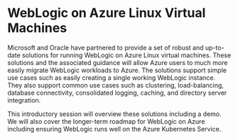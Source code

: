 # WebLogic on Azure Linux Virtual Machines

Microsoft and Oracle have partnered to provide a set of robust and up-to-date solutions for running WebLogic on Azure Linux virtual machines. These solutions and the associated guidance will allow Azure users to much more easily migrate WebLogic workloads to Azure. The solutions support simple use cases such as easily creating a single working WebLogic instance. They also support common use cases such as clustering, load-balancing, database connectivity, consolidated logging, caching, and directory server integration.

This introductory session will overview these solutions including a demo. We will also cover the longer-term roadmap for WebLogic on Azure including ensuring WebLogic runs well on the Azure Kubernetes Service.
